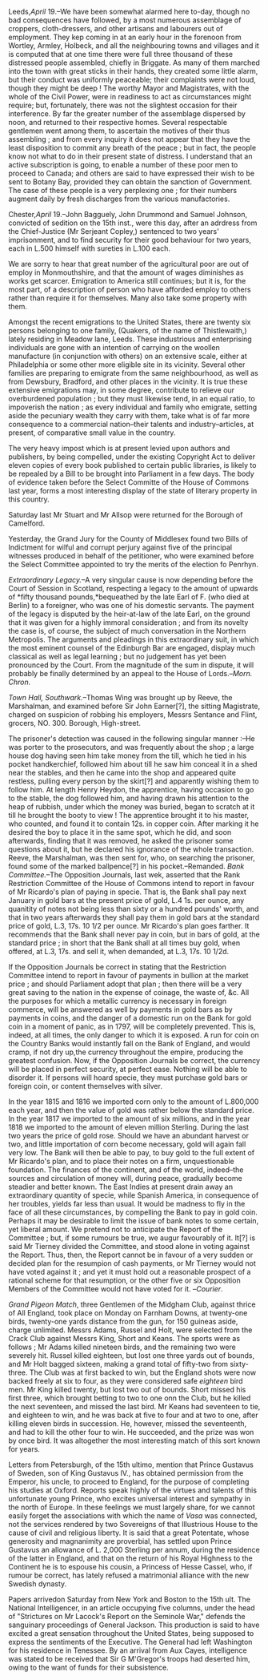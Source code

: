 Leeds,*April* 19.–We
                    have been somewhat alarmed here to-day, though no bad consequences have
                    followed, by a most numerous assemblage of croppers, cloth-dressers, and
                    other artisans and labourers out of employment. They kep coming in at an early hour in the forenoon from Wortley, Armley, Holbeck, and all the neighbouring towns and villages and it is
                    computed that at one time there were full three thousand of these
                    distressed people assembled, chiefly in Briggate. As many of
                    them marched into the town with great sticks in their hands, they created
                    some little alarm, but their conduct was uniformly peaceable; their
                    complaints were not loud, though they might be deep ! The worthy Mayor and
                    Magistrates, with the whole of the Civil Power, were in readiness to act as circumstances might require; but, fortunately, there
                    was not the slightest occasion for their interference. By far the greater
                    number of the assemblage dispersed by noon, and returned to their
                    respective homes. Several respectable gentlemen went among them, to
                    ascertain the motives of their thus assembling ; and from every inquiry it
                    does not appear that they have the least disposition to commit
                    any breath of the peace ; but in fact, the people know not what to do
                    in their present state of distress. I understand that an active
                    subscription is going, to enable a number of these poor men to proceed
                    to Canada; and others are said to have expressed their wish to
                    be sent to Botany Bay, provided they can obtain the sanction of Government.
                    The case of these people is a very perplexing one ; for their numbers
                    augment daily by fresh discharges from the various manufactories.Chester,*April* 19.–John
                    Bagguely, John Drummond and Samuel Johnson, convicted of sedition on the
                    15th inst., were this day, after an adrdress from the Chief-Justice (Mr
                    Serjeant Copley,) sentenced to two years' imprisonment, and to find
                    security for their good behaviour for two years, each in L.500 himself with
                    sureties in L.100 each.We are sorry to hear that great number of the agricultural poor
                    are out of employ in Monmouthshire, and that the amount of wages diminishes
                    as works get scarcer. Emigration to America still continues; but
                    it is, for the most part, of a description of person who have afforded
                    employ to others rather than require it for themselves. Many also take some
                    property with them.Amongst the recent emigrations to the United States, there are twenty six
                    persons belonging to one family, (Quakers, of the name of Thistlewaith,)
                    lately residing in Meadow lane, Leeds. These industrious and enterprising
                    individuals are gone with an intention of carrying on the woollen
                        manufacture (in conjunction with others) on an extensive
                    scale, either at Philadelphia or some other more eligible site
                    in its vicinity. Several other families are preparing to emigrate from
                    the same neighbourhood, as well as from Dewsbury, Bradford, and other
                    places in the vicinity. It is true these extensive emigrations may, in some
                    degree, contribute to relieve our overburdened population ; but
                    they must likewise tend, in an equal ratio, to impoverish the nation ; as
                    every individual and family who emigrate, setting aside the pecuniary wealth they carry with them, take what is of far more
                    consequence to a commercial nation–their talents and industry–articles, at present, of comparative small value
                    in the country.The very heavy impost which is at present levied upon authors and
                    publishers, by being compelled, under the existing Copyright Act to deliver
                    eleven copies of every book published to certain public
                    libraries, is likely to be repealed by a Bill to be brought into Parliament
                    in a few days. The body of evidence taken before the Select Committe of the
                    House of Commons last year, forms a most interesting display of the
                    state of literary property in this country.Saturday last Mr Stuart and Mr Allsop were returned for the Borough of
                    Camelford.Yesterday, the Grand Jury for the County of Middlesex found two Bills of
                    Indictment for wilful and corrupt perjury against five of the principal
                    witnesses produced in behalf of the petitioner, who were examined before
                    the Select Committee appointed to try the merits of the election
                    fo Penrhyn.*Extraordinary Legacy.*–A very singular cause is now
                        depending before the Court of Session in Scotland,
                    respecting a legacy to the amount of upwards of *fifty
                        thousand pounds,*bequeathed by the late Earl of F. (who
                    died at Berlin) to a foreigner, who was one of his domestic
                    servants. The payment of the legacy is disputed by the heir-at-law of the
                    late Earl, on the ground that it was given for a highly immoral consideration ; and from its novelty the case is, of course, the
                        subject of much conversation in the Northern Metropolis. The
                    arguments and pleadings in this extraordinary suit, in which the most
                    eminent counsel of the Edinburgh Bar are engaged, display much classical as
                    well as legal learning ; but no judgement has yet been
                    pronounced by the Court. From the magnitude of the sum in
                    dispute, it will probably be finally determined by an appeal to
                    the House of Lords.–*Morn. Chron.**Town Hall, Southwark.*–Thomas Wing was brought up by
                    Reeve, the Marshalman, and examined before Sir John Earner[?], the
                    sitting Magistrate, charged on suspicion of robbing his employers, Messrs Sentance and Flint, grocers, NO. 300. Borough,
                    High-street.The prisoner's detection was caused in the following singular
                    manner :–He was porter to the prosecutors, and was frequently about the shop ; a large house dog having seen him take money
                    from the till, which he tied in his pocket handkerchief,
                    followed him about till he saw him conceal it in a shed near the stables,
                    and then he came into the shop and appeared quite restless,
                    pulling every person by the skirt[?] and apparently wishing them to follow
                    him. At length Henry Heydon, the apprentice, having occasion to go to the
                    stable, the dog followed him, and having drawn his attention to the
                    heap of rubbish, under which the money was buried, began to scratch at
                    it till he brought the booty to view ! The apprentice brought it
                    to his master, who counted, and found it to contain 12s. in copper coin.
                    After marking it he desired the boy to place it in the same spot, which he
                    did, and soon afterwards, finding that it was removed, he asked
                    the prisoner some questions about it, but he declared his ignorance of the
                    whole transaction. Reeve, the Marshalman, was then sent for, who, on
                    searching the prisoner, found some of the marked ballpence[?] in his
                    pocket.–Remanded. *Bank Committee.*–The Opposition Journals, last
                    wek, asserted that the Rank Restriction Committee of the House
                    of Commons intend to report in favour of Mr Ricardo's plan of paying
                    in specie. That is, the Bank shall pay next January in gold bars at the
                    present price of gold, L.4 1s. per ounce, any quanitity of notes not being
                    less than sixty or a hundred pounds' worth, and that in two years
                    afterwards they shall pay them in gold bars at the standard price of gold,
                    L.3, 17s. 10 1/2 per ounce. Mr Ricardo's plan goes farther. It recommends that the Bank shall never pay in coin, but in bars
                    of gold, at the standard price ; in short that the Bank shall at all
                    times buy gold, when offered, at L.3, 17s. and sell it, when demanded, at
                    L.3, 17s. 10 1/2d.If the Opposition Journals be correct in stating that the Restriction
                    Committee intend to report in favour of payments in bullion at the market
                    price ; and should Parliament adopt that plan ; then there will be a very
                    great saving to the nation in the expense of coinage, the waste
                    of, &c. All the purposes for which a metallic currency is necessary in
                        foreign commerce, will be answered as well by payments in
                    gold bars as by payments in coins, and the danger of a domestic run on
                    the Bank for gold coin in a moment of panic, as in 1797, will be completely
                    prevented. This is, indeed, at all times, the only danger to which it is
                    exposed. A run for coin on the Country Banks would instantly fall on the
                    Bank of England, and would cramp, if not dry up,the currency throughout the
                    empire, producing the greatest confusion. Now, if the Opposition Journals be correct, the currency will be placed in perfect
                    security, at perfect ease. Nothing will be able to disorder it.
                    If persons will hoard specie, they must purchase gold bars or foreign coin,
                    or content themselves with silver.In the year 1815 and 1816 we imported corn only to the amount of L.800,000
                    each year, and then the value of gold was rather below the standard price.
                    In the year 1817 we imported to the amount of six millions, and in the year
                    1818 we imported to the amount of eleven million Sterling. During the last two years the price of gold rose. Should we have an
                    abundant harvest or two, and little importation of corn become necessary,
                    gold will again fall very low. The Bank will then be able to pay, to buy
                    gold to the full extent of Mr Ricardo's plan, and to place their notes on a
                    firm, unquestionable foundation. The finances of the continent,
                    and of the world, indeed–the sources and circulation of money will,
                    during peace, gradually become steadier and better known. The East
                    Indies at present drain away an extraordinary quantity of
                    specie, while Spanish America, in consequence of her troubles, yields far
                    less than usual. It would be madness to fly in the face of all these
                    circumstances, by compelling the Bank to pay in gold coin. Perhaps it may
                    be desirable to limit the issue of bank notes to some certain,
                    yet liberal amount. We pretend not to anticipate the Report of the
                    Committee ; but, if some rumours be true, we augur favourably of it. It[?]
                    is said Mr Tierney divided the Committee, and stood alone in voting
                    against the Report. Thus, then, the Report cannot be in favour of a very
                    sudden or decided plan for the resumpion of cash payments, or Mr Tierney
                    would not have voted against it ; and yet it must hold out a reasonable
                    prospect of a rational scheme for that resumption, or the other five or six
                        Opposition Members of the Committee would not have voted for
                    it. –*Courier*.*Grand Pigeon Match*, three Gentlemen of the Midgham
                    Club, against thrice of All England, took place on Monday on Farnham
                    Downs, at twenty-one birds, twenty-one yards distance from the
                    gun, for 150 guineas aside, charge unlimited. Messrs Adams, Russel and
                    Holt, were selected from the Crack Club against Messrs King, Short and
                    Keans. The sports were as follows ; Mr Adams killed nineteen birds, and the
                        remaining two were severely hit. Russel killed eighteen, but
                    lost one three yards out of bounds, and Mr Holt bagged sixteen, making
                    a grand total of fifty-two from sixty-three. The Club was at first backed
                    to win, but the England shots were now backed freely at six to four, as
                    they were considered safe *eighteen* bird men. Mr King
                    killed twenty, but lost two out of bounds. Short missed his first three,
                    which brought betting to two to one onn the Club, but he killed
                    the next seventeen, and missed the last bird. Mr Keans had
                    seventeen to tie, and eighteen to win, and he was back at five to four
                    and at two to one, after killing eleven birds in succession. He,
                    however, missed the seventeenth, and had to kill the other four
                    to win. He succeeded, and the prize was won by once bird. It was altogether
                    the most interesting match of this sort known for years.Letters from Petersburgh, of the 15th ultimo, mention that Prince Gustavus
                    of Sweden, son of King Gustavus IV., has obtained permission from the
                    Emperor, his uncle, to proceed to England, for the purpose of completing
                    his studies at Oxford. Reports speak highly of the virtues and
                    talents of this unfortunate young Prince, who excites universal interest
                    and sympathy in the north of Europe. In these feelings we must largely
                    share, for we cannot easily forget the associations with which the name of
                        *Vasa* was connected, not the services rendered by two Sovereigns of that Illustrious House to the cause
                    of civil and religious liberty. It is said that a great Potentate,
                    whose generosity and magnanimity are proverbial, has settled upon
                    Prince Gustavus an allowance of L. 2,000 Sterling per annum, during the
                    residence of the latter in England, and that on the return of his Royal
                    Highness to the Continent he is to espouse his cousin, a Princess of Hesse
                    Cassel, who, if rumour be correct, has lately refused a
                    matrimonial alliance with the new Swedish dynasty.Papers arrivedon Saturday from New York and Boston to the 15th ult. The
                    National Intelligencer, in an article occupying five columns,
                    under the head of "Strictures on Mr Lacock's Report on the
                    Seminole War," defends the sanguinary proceedings of General Jackson. This
                    production is said to have excited a great sensation throughout the United
                    States, being supposed to express the sentiments of the Executive. The
                    General had left Washington for his residence in Tenessee. By an
                    arrival from Aux Cayes, intelligence was stated to be received that Sir G
                    M'Gregor's troops had deserted him, owing to the want of funds for their
                    subsistence.